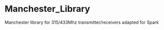 Manchester_Library
==================

Manchester library for 315/433Mhz transmitter/receivers adapted for Spark
